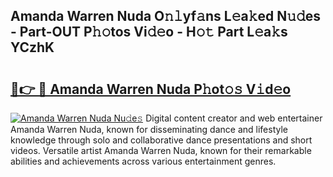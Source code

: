## Amanda Warren Nuda O𝚗𝚕yf𝚊ns L𝚎a𝚔ed N𝚞𝚍es - Part-OUT P𝚑𝚘tos Vi𝚍𝚎o - H𝚘𝚝 Part L𝚎a𝚔s YCzhK

# <h2><a href="http://kf8g4b.oniu.top/?m=Amanda+Warren+Nuda">🔗👉 🔴 Amanda Warren Nuda P𝚑ot𝚘𝚜 V𝚒d𝚎o</a></h2>

[![Amanda Warren Nuda Nu𝚍e𝚜](https://i.imgur.com/0qMVB7G.gif)](http://kf8g4b.oniu.top/?m=Amanda+Warren+Nuda)
Digital content creator and web entertainer Amanda Warren Nuda, known for disseminating dance and lifestyle knowledge through solo and collaborative dance presentations and short videos. Versatile artist Amanda Warren Nuda, known for their remarkable abilities and achievements across various entertainment genres.  

